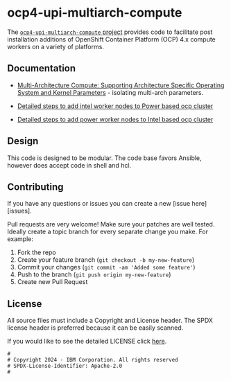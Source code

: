 # ocp4-upi-multiarch-compute

The [`ocp4-upi-multiarch-compute` project](https://github.com/ocp-power-automation/ocp4-upi-multiarch-compute) provides code to facilitate post installation additions of OpenShift Container Platform (OCP) 4.x compute workers on a variety of platforms.

## Documentation
- [Multi-Architecture Compute: Supporting Architecture Specific Operating System and Kernel Parameters](https://community.ibm.com/community/user/powerdeveloper/blogs/chandan-abhyankar/2024/03/06/multi-architecture-compute-supporting-architecture) - isolating multi-arch parameters.

- [Detailed steps to add intel worker nodes to Power based ocp cluster](blob/main/openstack/intel-worker/README.md)
- [Detailed steps to add power worker nodes to Intel based ocp cluster](blob/main/tf/add-powervm-workers/README.md)

## Design

This code is designed to be modular. The code base favors Ansible, however does accept code in shell and hcl.

## Contributing

If you have any questions or issues you can create a new [issue here][issues].

Pull requests are very welcome! Make sure your patches are well tested.
Ideally create a topic branch for every separate change you make. For
example:

1. Fork the repo
2. Create your feature branch (`git checkout -b my-new-feature`)
3. Commit your changes (`git commit -am 'Added some feature'`)
4. Push to the branch (`git push origin my-new-feature`)
5. Create new Pull Request

## License

All source files must include a Copyright and License header. The SPDX license header is 
preferred because it can be easily scanned.

If you would like to see the detailed LICENSE click [here](LICENSE).

```text
#
# Copyright 2024 - IBM Corporation. All rights reserved
# SPDX-License-Identifier: Apache-2.0
#
```
